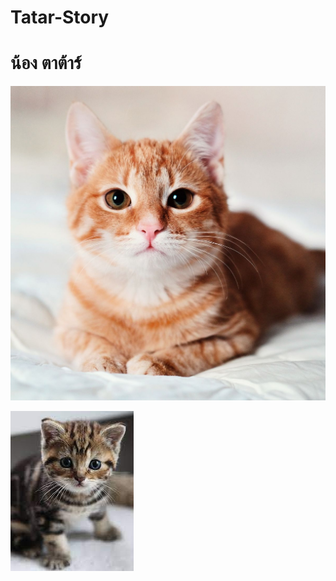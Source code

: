 # Tatar-Story
# น้อง ตาต้าร์

![image](beautiful-smooth-haired-red-cat-lies-on-the-sofa-royalty-free-image-1678488026.jpg)

![image](images.jpg)

